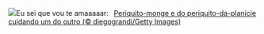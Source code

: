 ![](https://www.bing.com/th?id=OHR.DiadosNamorado_PT-BR1152869085_UHD.jpg&w=1000)Eu sei que vou te amaaaaar:&nbsp;&ensp;[Periquito-monge e do periquito-da-planície cuidando um do outro (© diegograndi/Getty Images)](https://www.bing.com/th?id=OHR.DiadosNamorado_PT-BR1152869085_UHD.jpg)
<br><br/>

